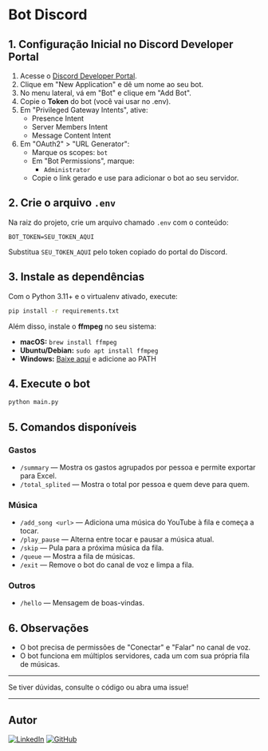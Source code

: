 # Bot Discord

## 1. Configuração Inicial no Discord Developer Portal

1. Acesse o [Discord Developer Portal](https://discord.com/developers/applications).
2. Clique em "New Application" e dê um nome ao seu bot.
3. No menu lateral, vá em "Bot" e clique em "Add Bot".
4. Copie o **Token** do bot (você vai usar no .env).
5. Em "Privileged Gateway Intents", ative:
   - Presence Intent
   - Server Members Intent
   - Message Content Intent
6. Em "OAuth2" > "URL Generator":
   - Marque os scopes: `bot`
   - Em "Bot Permissions", marque:
     - `Administrator`
   - Copie o link gerado e use para adicionar o bot ao seu servidor.

## 2. Crie o arquivo `.env`

Na raiz do projeto, crie um arquivo chamado `.env` com o conteúdo:

```
BOT_TOKEN=SEU_TOKEN_AQUI
```

Substitua `SEU_TOKEN_AQUI` pelo token copiado do portal do Discord.

## 3. Instale as dependências

Com o Python 3.11+ e o virtualenv ativado, execute:

```bash
pip install -r requirements.txt
```

Além disso, instale o **ffmpeg** no seu sistema:
- **macOS:** `brew install ffmpeg`
- **Ubuntu/Debian:** `sudo apt install ffmpeg`
- **Windows:** [Baixe aqui](https://ffmpeg.org/download.html) e adicione ao PATH

## 4. Execute o bot

```bash
python main.py
```

## 5. Comandos disponíveis

### Gastos
- `/summary` — Mostra os gastos agrupados por pessoa e permite exportar para Excel.
- `/total_splited` — Mostra o total por pessoa e quem deve para quem.

### Música
- `/add_song <url>` — Adiciona uma música do YouTube à fila e começa a tocar.
- `/play_pause` — Alterna entre tocar e pausar a música atual.
- `/skip` — Pula para a próxima música da fila.
- `/queue` — Mostra a fila de músicas.
- `/exit` — Remove o bot do canal de voz e limpa a fila.

### Outros
- `/hello` — Mensagem de boas-vindas.

## 6. Observações
- O bot precisa de permissões de "Conectar" e "Falar" no canal de voz.
- O bot funciona em múltiplos servidores, cada um com sua própria fila de músicas.

---

Se tiver dúvidas, consulte o código ou abra uma issue!

---

## Autor

[![LinkedIn](https://img.shields.io/badge/LinkedIn-blue?logo=linkedin&logoColor=white)](https://www.linkedin.com/in/allancorrea/)
[![GitHub](https://img.shields.io/badge/GitHub-black?logo=github&logoColor=white)](https://github.com/AllanGomesCorrea) 
